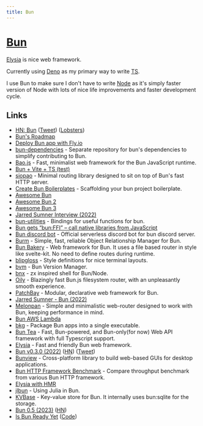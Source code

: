 ```yaml
---
title: Bun
---
```


# [Bun](https://bun.sh/)

[Elysia](https://github.com/elysiajs/elysia) is nice web framework.

Currently using [Deno](../../web/deno.md) as my primary way to write [TS](../typescript/typescript.md).

I use Bun to make sure I don't have to write [Node](../../web/nodejs/nodejs.md) as it's simply faster version of Node with lots of nice life improvements and faster development cycle.

## Links

- [HN: Bun](https://news.ycombinator.com/item?id=31993429) ([Tweet](https://twitter.com/jarredsumner/status/1544460933753229312)) ([Lobsters](https://lobste.rs/s/5ebzbq/bun_is_fast_all_one_javascript_runtime))
- [Bun's Roadmap](https://github.com/Jarred-Sumner/bun/issues/159)
- [Deploy Bun app with Fly.io](https://github.com/fly-apps/bun)
- [bun-dependencies](https://github.com/Jarred-Sumner/bun-dependencies) - Separate repository for bun's dependencies to simplify contributing to Bun.
- [Bao.js](https://github.com/mattreid1/baojs) - Fast, minimalist web framework for the Bun JavaScript runtime.
- [Bun + Vite + TS (test)](https://github.com/bluwy/bun-vite-ts-test)
- [siopao](https://github.com/wobsoriano/siopao) - Minimal routing library designed to sit on top of Bun's fast HTTP server.
- [Create Bun Boilerplates](https://github.com/guocaoyi/create-bun) - Scaffolding your bun project boilerplate.
- [Awesome Bun](https://github.com/hisamafahri/awesome-bun)
- [Awesome Bun 2](https://github.com/one-aalam/awesome-bun)
- [Awesome Bun 3](https://github.com/apvarun/awesome-bun)
- [Jarred Sumner Interview (2022)](https://youtu.be/FOsJ4JfpSRU?t=4463)
- [bun-utilities](https://github.com/xHyroM/bun-utilities) - Bindings for useful functions for bun.
- [Bun gets “bun:FFI” – call native libraries from JavaScript](https://news.ycombinator.com/item?id=32120090)
- [Bun discord bot](https://github.com/xHyroM/bun-discord-bot) - Official serverless discord bot for bun discord server.
- [Burm](https://github.com/William-McGonagle/burm) - Simple, fast, reliable Object Relationship Manager for Bun.
- [Bun Bakery](https://github.com/Kapsonfire-DE/bun-bakery) - Web framework for Bun. It uses a file based router in style like svelte-kit. No need to define routes during runtime.
- [blipgloss](https://github.com/wobsoriano/blipgloss) - Style definitions for nice terminal layouts.
- [bvm](https://github.com/swz-git/bvm) - Bun Version Manager.
- [bnx](https://github.com/wobsoriano/bnx) - zx inspired shell for Bun/Node.
- [Oily](https://github.com/ariesclark/oily.js) - Blazingly fast Bun.js filesystem router, with an unpleasantly smooth experience.
- [PatchBay](https://github.com/harryrabin/bun-patchbay) - Modular, declarative web framework for Bun.
- [Jarred Sumner - Bun (2022)](https://www.youtube.com/watch?v=1kP5YgeDj00)
- [Melonpan](https://github.com/DarthBenro008/melonpan) - Simple and minimalistic web-router designed to work with Bun, keeping performance in mind.
- [Bun AWS Lambda](https://github.com/Jarred-Sumner/bun-aws-lambda)
- [bkg](https://github.com/TheSeyan/bkg) - Package Bun apps into a single executable.
- [Bun Tea](https://github.com/one-aalam/bun-tea) - Fast, Bun-powered, and Bun-only(for now) Web API framework with full Typescript support.
- [Elysia](https://github.com/elysiajs/elysia) - Fast and friendly Bun web framework.
- [Bun v0.3.0 (2022)](https://bun.sh/blog/bun-v0.3.0) ([HN](https://news.ycombinator.com/item?id=33894702)) ([Tweet](https://twitter.com/jarredsumner/status/1600531361768833024))
- [Bunview](https://github.com/theseyan/bunview) - Cross-platform library to build web-based GUIs for desktop applications.
- [Bun HTTP Framework Benchmark](https://github.com/SaltyAom/bun-http-framework-benchmark) - Compare throughput benchmark from various Bun HTTP framework.
- [Elysia with HMR](https://github.com/SaltyAom/elysia-hmr)
- [jlbun](https://github.com/lucifer1004/jlbun) - Using Julia in Bun.
- [KVBase](https://github.com/gaurishhs/kvb) - Key-value store for Bun. It internally uses bun:sqlite for the storage.
- [Bun 0.5 (2023)](https://bun.sh/blog/bun-v0.5.0) ([HN](https://news.ycombinator.com/item?id=34430458))
- [Is Bun Ready Yet](https://is-bun-ready.pages.dev/) ([Code](https://github.com/SaltyAom/is-bun-ready))
